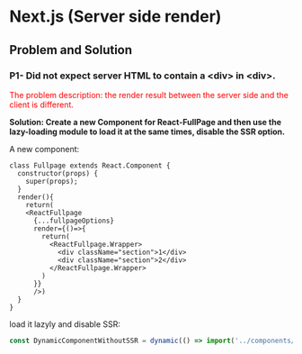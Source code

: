 # Next.js (Server side render)
## Problem and Solution
###  P1- Did not expect server HTML to contain a \<div\> in \<div\>.
<span style="color:red">The problem description: the render result between the server side and the client is different.</span>

**Solution: Create a new Component for React-FullPage and then use the lazy-loading module to load it at the same times, disable the SSR option.**

A new component:


```
class Fullpage extends React.Component {
  constructor(props) {
    super(props);
  }
  render(){
    return(
    <ReactFullpage
      {...fullpageOptions}
      render={()=>{
        return(
          <ReactFullpage.Wrapper>
            <div className="section">1</div>
            <div className="section">2</div>
          </ReactFullpage.Wrapper>
        )
      }}
      />)
  }
}
```

load it lazyly and disable SSR:

```jsx
const DynamicComponentWithoutSSR = dynamic(() => import('../components/Fullpage'),{ssr: false})
```
